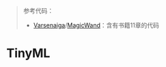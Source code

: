 > 参考代码：
>
> - [Varsenaiga](https://github.com/Varsenaiga)/[MagicWand](https://github.com/Varsenaiga/MagicWand)：含有书籍11章的代码

# TinyML

